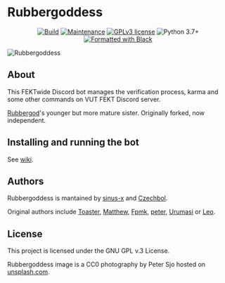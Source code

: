 # Rubbergoddess

<p align="center">
  <!-- Build status -->
  <a href="https://github.com/sinus-x/rubbergoddess/actions?query=workflow%3ARubbergoddess"><img src="https://github.com/sinus-x/rubbergoddess/workflows/Rubbergoddess/badge.svg?branch=master" alt="Build" /></a>
  <!-- Mantained? -->
  <a href="https://github.com/sinus-x/rubbergoddess/graphs/commit-activity"><img src="https://img.shields.io/badge/Maintained%3F-yes-brightgreen.svg" alt="Maintenance" /></a>
  <!-- License -->
  <a href="https://github.com/sinus-x/rubbergoddess/blob/master/LICENSE"><img src="https://img.shields.io/badge/License-GPLv3-brightgreen.svg" alt="GPLv3 license" /></a>
  <!-- Python version -->
  <img src="https://img.shields.io/badge/python-3.7+-blue.svg" alt="Python 3.7+" />
  <!-- Black -->
  <a href="https://github.com/psf/black"><img src="https://img.shields.io/badge/code%20style-black-000000.svg" alt="Formatted with Black" /></a>
</p>

![Rubbergoddess](https://repository-images.githubusercontent.com/238499660/ec829180-4868-11ea-948c-199e65da1347)

## About

This FEKTwide Discord bot manages the verification process, karma and some other
commands on VUT FEKT Discord server.

[Rubbergod](https://github.com/Toaster192/rubbergod)'s younger but more mature sister. Originally forked, now independent.

## Installing and running the bot

See [wiki](https://github.com/sinus-x/rubbergoddess/wiki).

## Authors

Rubbergoddess is mantained by [sinus-x](https://github.com/sinus-x) and
[Czechbol](https://github.com/Czechbol).

Original authors include [Toaster](https://github.com/toaster192),
[Matthew](https://github.com/matejsoroka), [Fpmk](https://github.com/TheGreatfpmK),
[peter](https://github.com/peterdragun), [Urumasi](https://github.com/Urumasi)
or [Leo](https://github.com/ondryaso).

## License

This project is licensed under the GNU GPL v.3 License.

Rubbergoddess image is a CC0 photography by Peter Sjo hosted on
[unsplash.com](https://unsplash.com/photos/Nxy-6QwGMzA).
